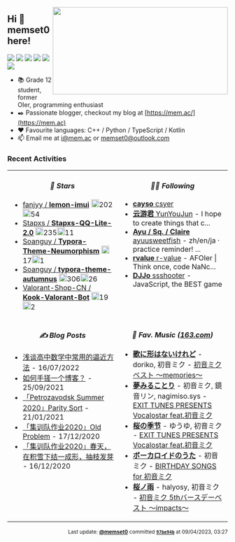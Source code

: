 <!-- This file was automatically generated at Wed May 24 2023 00:58:24 GMT+0000 (Coordinated Universal Time) -->

 <a href="https://github.com/memset0/memset0/blob/master/pages/tags.md"> <img align="right" width="400" src="https://cdn.jsdelivr.net/gh/memset0/memset0/assets/tagcloud.png?h=6ea941&c=1684889899024" height="200" /> </a> 

## Hi 👋 memset0 here!

<a href="https://github.com/memset0/memset0/issues/new?title=%3E%20vote%20OIer&body=%0AClick%20%22Submit%20new%20issue%22%20to%20complete%20your%20task.%0A%0A%23%23%23%23%20Note%3A%0A*%20Statistics%20can%20be%20viewed%20at%20%5Bhere%5D(https%3A%2F%2Fgithub.com%2Fmemset0%2Fmemset0%2Fblob%2Fmaster%2Fpages%2Ftags.md).%0A*%20Only%20one%20vote%20per%20person%20per%2024%20hours%20will%20be%20counted%20for%20each%20tag.%0A*%20Multiple%20tags%20can%20be%20voted%20for%20at%20the%20same%20time%20by%20changing%20the%20issue%20title%20to%20%22%3E%20vote%20%3Ctag1%3E%20%3Ctag2%3E%20%3Ctag3%3E%20...%22%0A"><img src="https://shields.io/badge/OIer-x32-brightgreen?style=flat"></a>
<a href="https://github.com/memset0/memset0/issues/new?title=%3E%20vote%20%E7%AC%A8%E8%9B%8B&body=%0AClick%20%22Submit%20new%20issue%22%20to%20complete%20your%20task.%0A%0A%23%23%23%23%20Note%3A%0A*%20Statistics%20can%20be%20viewed%20at%20%5Bhere%5D(https%3A%2F%2Fgithub.com%2Fmemset0%2Fmemset0%2Fblob%2Fmaster%2Fpages%2Ftags.md).%0A*%20Only%20one%20vote%20per%20person%20per%2024%20hours%20will%20be%20counted%20for%20each%20tag.%0A*%20Multiple%20tags%20can%20be%20voted%20for%20at%20the%20same%20time%20by%20changing%20the%20issue%20title%20to%20%22%3E%20vote%20%3Ctag1%3E%20%3Ctag2%3E%20%3Ctag3%3E%20...%22%0A"><img src="https://shields.io/badge/笨蛋-x6-2EA9DF?style=flat"></a>
<a href="https://github.com/memset0/memset0/issues/new?title=%3E%20vote%20%E6%B8%A9%E6%9F%94&body=%0AClick%20%22Submit%20new%20issue%22%20to%20complete%20your%20task.%0A%0A%23%23%23%23%20Note%3A%0A*%20Statistics%20can%20be%20viewed%20at%20%5Bhere%5D(https%3A%2F%2Fgithub.com%2Fmemset0%2Fmemset0%2Fblob%2Fmaster%2Fpages%2Ftags.md).%0A*%20Only%20one%20vote%20per%20person%20per%2024%20hours%20will%20be%20counted%20for%20each%20tag.%0A*%20Multiple%20tags%20can%20be%20voted%20for%20at%20the%20same%20time%20by%20changing%20the%20issue%20title%20to%20%22%3E%20vote%20%3Ctag1%3E%20%3Ctag2%3E%20%3Ctag3%3E%20...%22%0A"><img src="https://shields.io/badge/温柔-x8-EB7A77?style=flat"></a>
<a href="https://github.com/memset0/memset0/issues/new?title=%3E%20vote%20%E5%8F%AF%E7%88%B1&body=%0AClick%20%22Submit%20new%20issue%22%20to%20complete%20your%20task.%0A%0A%23%23%23%23%20Note%3A%0A*%20Statistics%20can%20be%20viewed%20at%20%5Bhere%5D(https%3A%2F%2Fgithub.com%2Fmemset0%2Fmemset0%2Fblob%2Fmaster%2Fpages%2Ftags.md).%0A*%20Only%20one%20vote%20per%20person%20per%2024%20hours%20will%20be%20counted%20for%20each%20tag.%0A*%20Multiple%20tags%20can%20be%20voted%20for%20at%20the%20same%20time%20by%20changing%20the%20issue%20title%20to%20%22%3E%20vote%20%3Ctag1%3E%20%3Ctag2%3E%20%3Ctag3%3E%20...%22%0A"><img src="https://shields.io/badge/可爱-x20-blueviolet?style=flat"></a>
<a href="https://github.com/memset0/memset0/issues/new?title=%3E%20vote%20%E5%A5%B3%E5%AD%A9%E7%BA%B8&body=%0AClick%20%22Submit%20new%20issue%22%20to%20complete%20your%20task.%0A%0A%23%23%23%23%20Note%3A%0A*%20Statistics%20can%20be%20viewed%20at%20%5Bhere%5D(https%3A%2F%2Fgithub.com%2Fmemset0%2Fmemset0%2Fblob%2Fmaster%2Fpages%2Ftags.md).%0A*%20Only%20one%20vote%20per%20person%20per%2024%20hours%20will%20be%20counted%20for%20each%20tag.%0A*%20Multiple%20tags%20can%20be%20voted%20for%20at%20the%20same%20time%20by%20changing%20the%20issue%20title%20to%20%22%3E%20vote%20%3Ctag1%3E%20%3Ctag2%3E%20%3Ctag3%3E%20...%22%0A"><img src="https://shields.io/badge/女孩纸-x23-E16B8C?style=flat"></a>
<a href="https://github.com/memset0/memset0/issues/new?title=%3E%20vote%20%E8%90%8C%E8%90%8C%E5%93%92&body=%0AClick%20%22Submit%20new%20issue%22%20to%20complete%20your%20task.%0A%0A%23%23%23%23%20Note%3A%0A*%20Statistics%20can%20be%20viewed%20at%20%5Bhere%5D(https%3A%2F%2Fgithub.com%2Fmemset0%2Fmemset0%2Fblob%2Fmaster%2Fpages%2Ftags.md).%0A*%20Only%20one%20vote%20per%20person%20per%2024%20hours%20will%20be%20counted%20for%20each%20tag.%0A*%20Multiple%20tags%20can%20be%20voted%20for%20at%20the%20same%20time%20by%20changing%20the%20issue%20title%20to%20%22%3E%20vote%20%3Ctag1%3E%20%3Ctag2%3E%20%3Ctag3%3E%20...%22%0A"><img src="https://shields.io/badge/萌萌哒-x9-FF69B4?style=flat"></a>


* 📚 Grade 12 student, former OIer, programming enthusiast
* ✒️ Passionate blogger, checkout my blog at [https://mem.ac/](https://mem.ac)
* ❤️ Favourite languages: C++ / Python / TypeScript / Kotlin
* 📫 Email me at [i@mem.ac](mailto://i@mem.ac) or [memset0@outlook.com](mailto://memset0@outlook.com)

<!-- * 🎯 Codeforces Rating 2754  -->

<!-- Notice the tag cloud above? It's generated based on user votes, <strong><i>click the badge</i></strong> to participate. -->

<!-- <p align="center">
<a href="mailto:memset0@outlook.com"><img src="https://custom-icon-badges.herokuapp.com/badge/-Outlook-fff?logo=outlook-favicon&style=flat" alt="outlook"></a>
<a href="https://github.com/memset0/memset0/tree/master/assets/qq.md"><img src="https://custom-icon-badges.herokuapp.com/badge/-QQ-f00?logo=qq-favicon&style=flat" alt="qq"></a>
<a href="https://www.zhihu.com/people/memset0"><img src="https://custom-icon-badges.herokuapp.com/badge/-zhihu-06f?logo=zhihu-favicon&style=flat" alt="zhihu"></a>
<a href="https://space.bilibili.com/76334046"><img src="https://custom-icon-badges.herokuapp.com/badge/-bilibili-fb7299?logo=bilibili-v2&style=flat" alt="bilibili"></a>
<a href="https://music.163.com/#/user/home?id=407233351"><img src="https://custom-icon-badges.herokuapp.com/badge/-163Music-ea2000?logo=netease-music-v3&style=flat" alt="netease-music"></a>
<a href="https://codeforces.com/profile/memset0c"><img src="https://custom-icon-badges.herokuapp.com/badge/-Codeforces-white?logo=codeforces-32x&style=flat" alt="codeforces"></a>
<a href="https://uoj.ac/user/profile/memset0"><img src="https://custom-icon-badges.herokuapp.com/badge/-UOJ-3acb3f?logo=uoj&style=flat" alt="uoj"></a>
<a href="https://vjudge.net/user/memset0"><img src="https://custom-icon-badges.herokuapp.com/badge/-VJudge-373a3c?logo=vjudge&style=flat" alt="vjudge"></a>

</p> -->

<!-- <p align="center">
{{ tag }}
</p> -->

<!-- <p align="center"><img src="https://skillicons.dev/icons?theme=dark&perline=16&i=androidstudio,bash,cpp,cloudflare,cmake,codepen,coffeescript,css,discord,bots,docker,electron,express,flask,git,github,githubactions,html,idea,java,js,jquery,latex,linux,lua,md,mysql,nginx,nodejs,ps,php,powershell,pr,py,raspberrypi,regex,sass,sqlite,sketchup,ts,unity,vim,vite,vscode,vue,wasm,webpack,wordpress"/></p> -->

### Recent Activities

<table width="800px">
<tr><td width="50%" valign="top" >
<!-- table line=0 raw=0 start -->


<h4 align="center"><i>🌟 Stars</i></h4>

* [fanjyy / **lemon-imui**](https://github.com/fanjyy/lemon-imui) <img src="https://cdn.jsdelivr.net/gh/memset0/memset0/assets/img/github/star.png" height="18px">202<img src="https://cdn.jsdelivr.net/gh/memset0/memset0/assets/img/github/fork.png" height="18px">54
* [Stapxs / **Stapxs-QQ-Lite-2.0**](https://github.com/Stapxs/Stapxs-QQ-Lite-2.0) <img src="https://cdn.jsdelivr.net/gh/memset0/memset0/assets/img/github/star.png" height="18px">235<img src="https://cdn.jsdelivr.net/gh/memset0/memset0/assets/img/github/fork.png" height="18px">11
* [Soanguy / **Typora-Theme-Neumorphism**](https://github.com/Soanguy/Typora-Theme-Neumorphism) <img src="https://cdn.jsdelivr.net/gh/memset0/memset0/assets/img/github/star.png" height="18px">17<img src="https://cdn.jsdelivr.net/gh/memset0/memset0/assets/img/github/fork.png" height="18px">1
* [Soanguy / **typora-theme-autumnus**](https://github.com/Soanguy/typora-theme-autumnus) <img src="https://cdn.jsdelivr.net/gh/memset0/memset0/assets/img/github/star.png" height="18px">306<img src="https://cdn.jsdelivr.net/gh/memset0/memset0/assets/img/github/fork.png" height="18px">26
* [Valorant-Shop-CN / **Kook-Valorant-Bot**](https://github.com/Valorant-Shop-CN/Kook-Valorant-Bot) <img src="https://cdn.jsdelivr.net/gh/memset0/memset0/assets/img/github/star.png" height="18px">19<img src="https://cdn.jsdelivr.net/gh/memset0/memset0/assets/img/github/fork.png" height="18px">2


<!-- table line=0 raw=0 end -->
</td><td width="50%" valign="top" >
<!-- table line=0 raw=1 start -->


<h4 align="center"><i>👨‍💻 Following</i></h4>

* [**cayso** csyer](https://github.com/csyer/)
* [**云游君** YunYouJun](https://github.com/YunYouJun/) - I hope to create things that c...
* [**Ayu / Sq. / Claire** ayuusweetfish](https://github.com/ayuusweetfish/) - zh/en/ja · practice reminder! ...
* [**rvalue** r-value](https://github.com/r-value/) - AFOIer | Τhіnk οncе, сοdе ΝаΝc...
* [**DJJo** ssshooter](https://github.com/ssshooter/) - JavaScript, the BEST game


<!-- table line=0 raw=1 end -->
</td></tr><tr><td width="50%" valign="top" >
<!-- table line=1 raw=0 start -->


<h4 align="center"><i>✍️ Blog Posts</i></h4>

* [浅谈高中数学中常用的逼近方法](https://memset0.cn/primary-math/approximants/) - 16/07/2022
* [如何手搓一个博客？](https://memset0.cn/how-my-blog-built/) - 25/09/2021
* [「Petrozavodsk Summer 2020」Parity Sort](https://memset0.cn/problem/petrozavodsk2020-summer-day5-c/) - 21/01/2021
* [「集训队作业2020」Old Problem](https://memset0.cn/problem/loj3401/) - 17/12/2020
* [「集训队作业2020」春天，在积雪下结一成形，抽枝发芽](https://memset0.cn/problem/loj3397/) - 16/12/2020


<!-- table line=1 raw=0 end -->
</td><td width="50%" valign="top" >
<!-- table line=1 raw=1 start -->


<h4 align="center"><i>🎼 Fav. Music (<a href="https://music.163.com/#/user/home?id=407233351">163.com</a>)</i></h4>

* <a href="https://music.163.com/#/song?id=22677579"><strong>歌に形はないけれど</strong></a> - doriko, 初音ミク - <a href="https://music.163.com/#/album?id=2080195">初音ミクベスト ～memories～</a> 
* <a href="https://music.163.com/#/song?id=4890960"><strong>夢みることり</strong></a> - 初音ミク, 鏡音リン, nagimiso.sys - <a href="https://music.163.com/#/album?id=491004">EXIT TUNES PRESENTS Vocalostar feat.初音ミク</a> 
* <a href="https://music.163.com/#/song?id=4890956"><strong>桜の季节</strong></a> - ゆうゆ, 初音ミク - <a href="https://music.163.com/#/album?id=491004">EXIT TUNES PRESENTS Vocalostar feat.初音ミク</a> 
* <a href="https://music.163.com/#/song?id=26127113"><strong>ボーカロイドのうた</strong></a> - 初音ミク - <a href="https://music.163.com/#/album?id=2393648">BIRTHDAY SONGS for 初音ミク</a> 
* <a href="https://music.163.com/#/song?id=22677426"><strong>桜ノ雨</strong></a> - halyosy, 初音ミク - <a href="https://music.163.com/#/album?id=2080190">初音ミク 5thバースデーベスト ～impacts～</a> 


<!-- table line=1 raw=1 end -->
</td></tr>
<!-- 
<tr>
<td valign="top" width="50%">

#### ✨ Github Stats

<img src="https://github-readme-stats.vercel.app/api?username=memset0&hide_border=true&hide_title=true&include_all_commits=true&disable_animations=true&show_icons=true&hide_rank=true&line_height=24&layout=compact" height="135" />

</td>
<td valign="top" width="50%">

#### 🌐 Top Languages

<img src="https://github-readme-stats.vercel.app/api/top-langs/?username=memset0&hide_border=true&hide_title=true&include_all_commits=true&disable_animations=true&show_icons=true&hide_rank=true&line_height=24&layout=compact" height="135" />

</td>
</tr>
 -->
</table>

<p align="right"><sub>Last update:  <a href=https://github.com/memset0><strong>@memset0</strong></a>  committed <a href=https://github.com/memset0/memset0/commit/97be94b86b47f2b6efb2b586d332ba9030dff592><strong><code>97be94b</code></strong></a>  at 09/04/2023, 03:27 
</sub></p>

